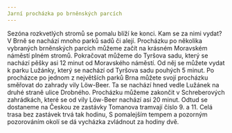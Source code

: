 ```yaml
---
Jarní procházka po brněnských parcích
---
```


Sezóna rozkvetlých stromů se pomalu blíží ke konci. Kam se za nimi vydat? V Brně se nachází mnoho parků sadů či alejí. Procházku po několika vybraných brněnských parcích můžeme začít na krásném Moravském náměstí plném stromů. Pokračovat můžeme do Tyršova sadu, který se nachází pěšky asi 12 minut od Moravského náměstí. Od něj se můžete vydat k parku Lužánky, který se nachází od Tyršova sadu pouhých 5 minut. Po procházce po jednom z největších parků Brna můžete svojí procházku směřovat do zahrady vily Löw-Beer. Ta se nachází hned vedle Lužánek na druhé straně ulice Drobného. Procházku můžeme zakončit v Schreberových zahrádkách, které se od vily Löw-Beer nachází asi 20 minut. Odtud se dostaneme na Českou ze zastávky Tomanova tramvají číslo 9. a 11. Celá trasa bez zastávek trvá tak hodinu, S pomalejším tempem a pozorným pozorováním okolí se dá vycházka zvládnout za hodiny dvě.